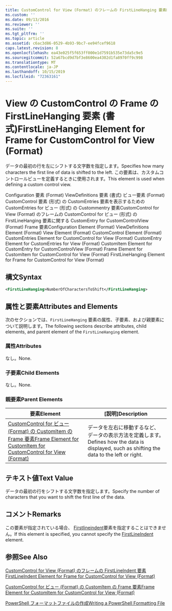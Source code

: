 ```yaml
---
title: CustomControl for View (Format) のフレームの FirstLineHanging 要素Microsoft Docs
ms.custom: ''
ms.date: 09/13/2016
ms.reviewer: ''
ms.suite: ''
ms.tgt_pltfrm: ''
ms.topic: article
ms.assetid: c6ac3d86-0529-4b93-9bc7-ee94fcef9618
caps.latest.revision: 8
ms.openlocfilehash: ea43e025f5f653ff000e1d7591b535e73da5c9e5
ms.sourcegitcommit: 52a67bcd9d7bf3e8600ea4302d1fa8970ff9c998
ms.translationtype: MT
ms.contentlocale: ja-JP
ms.lasthandoff: 10/15/2019
ms.locfileid: "72363161"
---
```

# <a name="firstlinehanging-element-for-frame-for-customcontrol-for-view-format"></a><span data-ttu-id="fdfee-102">View の CustomControl の Frame の FirstLineHanging 要素 (書式)</span><span class="sxs-lookup"><span data-stu-id="fdfee-102">FirstLineHanging Element for Frame for CustomControl for View (Format)</span></span>

<span data-ttu-id="fdfee-103">データの最初の行を左にシフトする文字数を指定します。</span><span class="sxs-lookup"><span data-stu-id="fdfee-103">Specifies how many characters the first line of data is shifted to the left.</span></span> <span data-ttu-id="fdfee-104">この要素は、カスタムコントロールビューを定義するときに使用されます。</span><span class="sxs-lookup"><span data-stu-id="fdfee-104">This element is used when defining a custom control view.</span></span>

<span data-ttu-id="fdfee-105">Configuration 要素 (Format) ViewDefinitions 要素 (書式) ビュー要素 (Format) CustomControl 要素 (形式) の CustomEntries 要素を表示するための CustomEntries for ビュー (形式) の Custommentry 要素CustomControl for View (Format) のフレームの CustomControl for ビュー (形式) の FirstLineHanging 要素に関する CustomEntry for CustomControlView (Format) Frame 要素</span><span class="sxs-lookup"><span data-stu-id="fdfee-105">Configuration Element (Format) ViewDefinitions Element (Format) View Element (Format) CustomControl Element (Format) CustomEntries Element for CustomControl for View (Format) CustomEntry Element for CustomEntries for View (Format) CustomItem Element for CustomEntry for CustomControlView (Format) Frame Element for CustomItem for CustomControl for View (Format) FirstLineHanging Element for Frame for CustomControl for View (Format)</span></span>

## <a name="syntax"></a><span data-ttu-id="fdfee-106">構文</span><span class="sxs-lookup"><span data-stu-id="fdfee-106">Syntax</span></span>

```xml
<FirstLineHanging>NumberOfCharactersToShift</FirstLineHanging>
```

## <a name="attributes-and-elements"></a><span data-ttu-id="fdfee-107">属性と要素</span><span class="sxs-lookup"><span data-stu-id="fdfee-107">Attributes and Elements</span></span>

<span data-ttu-id="fdfee-108">次のセクションでは、`FirstLineHanging` 要素の属性、子要素、および親要素について説明します。</span><span class="sxs-lookup"><span data-stu-id="fdfee-108">The following sections describe attributes, child elements, and parent element of the `FirstLineHanging` element.</span></span>

### <a name="attributes"></a><span data-ttu-id="fdfee-109">属性</span><span class="sxs-lookup"><span data-stu-id="fdfee-109">Attributes</span></span>

<span data-ttu-id="fdfee-110">なし。</span><span class="sxs-lookup"><span data-stu-id="fdfee-110">None.</span></span>

### <a name="child-elements"></a><span data-ttu-id="fdfee-111">子要素</span><span class="sxs-lookup"><span data-stu-id="fdfee-111">Child Elements</span></span>

<span data-ttu-id="fdfee-112">なし。</span><span class="sxs-lookup"><span data-stu-id="fdfee-112">None.</span></span>

### <a name="parent-elements"></a><span data-ttu-id="fdfee-113">親要素</span><span class="sxs-lookup"><span data-stu-id="fdfee-113">Parent Elements</span></span>

|<span data-ttu-id="fdfee-114">要素</span><span class="sxs-lookup"><span data-stu-id="fdfee-114">Element</span></span>|<span data-ttu-id="fdfee-115">[説明]</span><span class="sxs-lookup"><span data-stu-id="fdfee-115">Description</span></span>|
|-------------|-----------------|
|[<span data-ttu-id="fdfee-116">CustomControl for ビュー (Format) の CustomItem の Frame 要素</span><span class="sxs-lookup"><span data-stu-id="fdfee-116">Frame Element for CustomItem for CustomControl for View (Format)</span></span>](./frame-element-for-customitem-for-customcontrol-for-view-format.md)|<span data-ttu-id="fdfee-117">データを左右に移動するなど、データの表示方法を定義します。</span><span class="sxs-lookup"><span data-stu-id="fdfee-117">Defines how the data is displayed, such as shifting the data to the left or right.</span></span>|

## <a name="text-value"></a><span data-ttu-id="fdfee-118">テキスト値</span><span class="sxs-lookup"><span data-stu-id="fdfee-118">Text Value</span></span>

<span data-ttu-id="fdfee-119">データの最初の行をシフトする文字数を指定します。</span><span class="sxs-lookup"><span data-stu-id="fdfee-119">Specify the number of characters that you want to shift the first line of the data.</span></span>

## <a name="remarks"></a><span data-ttu-id="fdfee-120">コメント</span><span class="sxs-lookup"><span data-stu-id="fdfee-120">Remarks</span></span>

<span data-ttu-id="fdfee-121">この要素が指定されている場合、 [Firstlineindent](./firstlineindent-element-for-frame-for-customcontrol-for-view-format.md)要素を指定することはできません。</span><span class="sxs-lookup"><span data-stu-id="fdfee-121">If this element is specified, you cannot specify the [FirstLineIndent](./firstlineindent-element-for-frame-for-customcontrol-for-view-format.md) element.</span></span>

## <a name="see-also"></a><span data-ttu-id="fdfee-122">参照</span><span class="sxs-lookup"><span data-stu-id="fdfee-122">See Also</span></span>

[<span data-ttu-id="fdfee-123">CustomControl for View (Format) のフレームの FirstLineIndent 要素</span><span class="sxs-lookup"><span data-stu-id="fdfee-123">FirstLineIndent Element for Frame for CustomControl for View (Format)</span></span>](./firstlineindent-element-for-frame-for-customcontrol-for-view-format.md)

[<span data-ttu-id="fdfee-124">CustomControl for ビュー (Format) の CustomItem の Frame 要素</span><span class="sxs-lookup"><span data-stu-id="fdfee-124">Frame Element for CustomItem for CustomControl for View (Format)</span></span>](./frame-element-for-customitem-for-customcontrol-for-view-format.md)

[<span data-ttu-id="fdfee-125">PowerShell フォーマットファイルの作成</span><span class="sxs-lookup"><span data-stu-id="fdfee-125">Writing a PowerShell Formatting File</span></span>](./writing-a-powershell-formatting-file.md)
